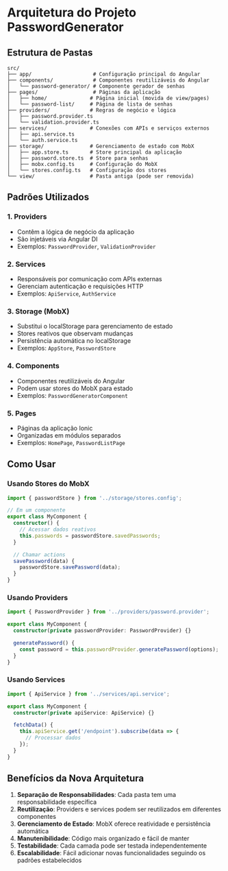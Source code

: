 # Arquitetura do Projeto PasswordGenerator

## Estrutura de Pastas

```
src/
├── app/                    # Configuração principal do Angular
├── components/             # Componentes reutilizáveis do Angular
│   └── password-generator/ # Componente gerador de senhas
├── pages/                  # Páginas da aplicação
│   ├── home/              # Página inicial (movida de view/pages)
│   └── password-list/     # Página de lista de senhas
├── providers/             # Regras de negócio e lógica
│   ├── password.provider.ts
│   └── validation.provider.ts
├── services/              # Conexões com APIs e serviços externos
│   ├── api.service.ts
│   └── auth.service.ts
├── storage/               # Gerenciamento de estado com MobX
│   ├── app.store.ts       # Store principal da aplicação
│   ├── password.store.ts  # Store para senhas
│   ├── mobx.config.ts     # Configuração do MobX
│   └── stores.config.ts   # Configuração dos stores
└── view/                  # Pasta antiga (pode ser removida)
```

## Padrões Utilizados

### 1. Providers
- Contêm a lógica de negócio da aplicação
- São injetáveis via Angular DI
- Exemplos: `PasswordProvider`, `ValidationProvider`

### 2. Services
- Responsáveis por comunicação com APIs externas
- Gerenciam autenticação e requisições HTTP
- Exemplos: `ApiService`, `AuthService`

### 3. Storage (MobX)
- Substitui o localStorage para gerenciamento de estado
- Stores reativos que observam mudanças
- Persistência automática no localStorage
- Exemplos: `AppStore`, `PasswordStore`

### 4. Components
- Componentes reutilizáveis do Angular
- Podem usar stores do MobX para estado
- Exemplos: `PasswordGeneratorComponent`

### 5. Pages
- Páginas da aplicação Ionic
- Organizadas em módulos separados
- Exemplos: `HomePage`, `PasswordListPage`

## Como Usar

### Usando Stores do MobX

```typescript
import { passwordStore } from '../storage/stores.config';

// Em um componente
export class MyComponent {
  constructor() {
    // Acessar dados reativos
    this.passwords = passwordStore.savedPasswords;
  }

  // Chamar actions
  savePassword(data) {
    passwordStore.savePassword(data);
  }
}
```

### Usando Providers

```typescript
import { PasswordProvider } from '../providers/password.provider';

export class MyComponent {
  constructor(private passwordProvider: PasswordProvider) {}

  generatePassword() {
    const password = this.passwordProvider.generatePassword(options);
  }
}
```

### Usando Services

```typescript
import { ApiService } from '../services/api.service';

export class MyComponent {
  constructor(private apiService: ApiService) {}

  fetchData() {
    this.apiService.get('/endpoint').subscribe(data => {
      // Processar dados
    });
  }
}
```

## Benefícios da Nova Arquitetura

1. **Separação de Responsabilidades**: Cada pasta tem uma responsabilidade específica
2. **Reutilização**: Providers e services podem ser reutilizados em diferentes componentes
3. **Gerenciamento de Estado**: MobX oferece reatividade e persistência automática
4. **Manutenibilidade**: Código mais organizado e fácil de manter
5. **Testabilidade**: Cada camada pode ser testada independentemente
6. **Escalabilidade**: Fácil adicionar novas funcionalidades seguindo os padrões estabelecidos
